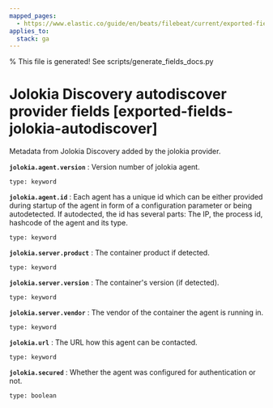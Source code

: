 ```yaml
---
mapped_pages:
  - https://www.elastic.co/guide/en/beats/filebeat/current/exported-fields-jolokia-autodiscover.html
applies_to:
  stack: ga
---
```


% This file is generated! See scripts/generate_fields_docs.py

# Jolokia Discovery autodiscover provider fields [exported-fields-jolokia-autodiscover]

Metadata from Jolokia Discovery added by the jolokia provider.

**`jolokia.agent.version`**
:   Version number of jolokia agent.

    type: keyword


**`jolokia.agent.id`**
:   Each agent has a unique id which can be either provided during startup of the agent in form of a configuration parameter or being autodetected. If autodected, the id has several parts: The IP, the process id, hashcode of the agent and its type.

    type: keyword


**`jolokia.server.product`**
:   The container product if detected.

    type: keyword


**`jolokia.server.version`**
:   The container's version (if detected).

    type: keyword


**`jolokia.server.vendor`**
:   The vendor of the container the agent is running in.

    type: keyword


**`jolokia.url`**
:   The URL how this agent can be contacted.

    type: keyword


**`jolokia.secured`**
:   Whether the agent was configured for authentication or not.

    type: boolean



